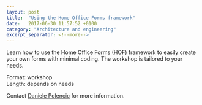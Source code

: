 ```yaml
---
layout: post
title:  "Using the Home Office Forms framework"
date:   2017-06-30 11:57:52 +0100
category: "Architecture and engineering"
excerpt_separator: <!--more-->
---
```


Learn how to use the Home Office Forms (HOF) framework to easily create your own forms with minimal coding. The workshop is tailored to your needs.

Format: workshop  
Length: depends on needs

Contact <a href="mailto:CentreOfExcellenceCentral@digital.homeoffice.gov.uk">Daniele Polencic</a> for more information.
